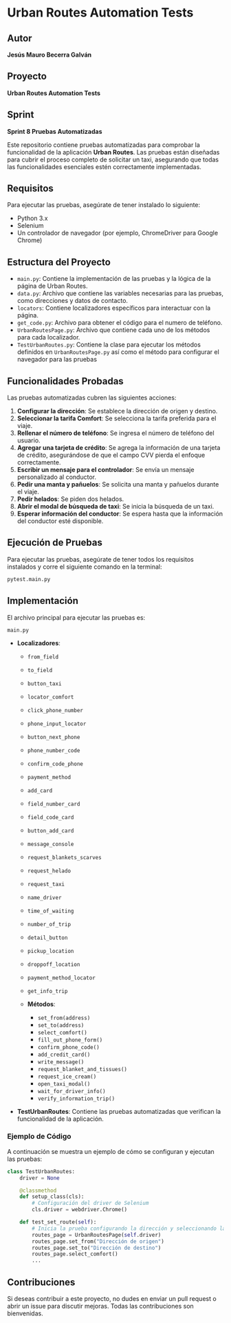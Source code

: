 # Urban Routes Automation Tests

## Autor
**Jesús Mauro Becerra Galván** 

## Proyecto
**Urban Routes Automation Tests**

## Sprint
**Sprint 8 Pruebas Automatizadas** 

Este repositorio contiene pruebas automatizadas para comprobar la funcionalidad de la aplicación **Urban Routes**. Las pruebas están diseñadas para cubrir el proceso completo de solicitar un taxi, asegurando que todas las funcionalidades esenciales estén correctamente implementadas.

## Requisitos

Para ejecutar las pruebas, asegúrate de tener instalado lo siguiente:

- Python 3.x
- Selenium
- Un controlador de navegador (por ejemplo, ChromeDriver para Google Chrome)

## Estructura del Proyecto

- `main.py`: Contiene la implementación de las pruebas y la lógica de la página de Urban Routes.
- `data.py`: Archivo que contiene las variables necesarias para las pruebas, como direcciones y datos de contacto.
- `locators`: Contiene localizadores específicos para interactuar con la página.
- `get_code.py`: Archivo para obtener el código para el numero de teléfono.
- `UrbanRoutesPage.py`: Archivo que contiene cada uno de los métodos para cada localizador.
- `TestUrbanRoutes.py`: Contiene la clase para ejecutar los métodos definidos en ```UrbanRoutesPage.py``` así como el método para configurar el navegador para las pruebas




## Funcionalidades Probadas

Las pruebas automatizadas cubren las siguientes acciones:

1. **Configurar la dirección**: Se establece la dirección de origen y destino.
2. **Seleccionar la tarifa Comfort**: Se selecciona la tarifa preferida para el viaje.
3. **Rellenar el número de teléfono**: Se ingresa el número de teléfono del usuario.
4. **Agregar una tarjeta de crédito**: Se agrega la información de una tarjeta de crédito, asegurándose de que el campo CVV pierda el enfoque correctamente.
5. **Escribir un mensaje para el controlador**: Se envía un mensaje personalizado al conductor.
6. **Pedir una manta y pañuelos**: Se solicita una manta y pañuelos durante el viaje.
7. **Pedir helados**: Se piden dos helados.
8. **Abrir el modal de búsqueda de taxi**: Se inicia la búsqueda de un taxi.
9. **Esperar información del conductor**: Se espera hasta que la información del conductor esté disponible.

## Ejecución de Pruebas

Para ejecutar las pruebas, asegúrate de tener todos los requisitos instalados y corre el siguiente comando en la terminal:

```bash
pytest.main.py
```

## Implementación
El archivo principal para ejecutar las pruebas es:

```
main.py
```

- **Localizadores**:
    - `from_field`
    - `to_field`
    - `button_taxi`
    - `locator_comfort`
    - `click_phone_number`
    - `phone_input_locator`
    - `button_next_phone`
    - `phone_number_code`
    - `confirm_code_phone`
    - `payment_method`
    - `add_card`
    - `field_number_card`
    - `field_code_card`
    - `button_add_card`
    - `message_console`
    - `request_blankets_scarves`
    - `request_helado`
    - `request_taxi`
    - `name_driver`
    - `time_of_waiting`
    - `number_of_trip`
    - `detail_button`
    - `pickup_location`
    - `droppoff_location`
    - `payment_method_locator`
    - `get_info_trip`

  - **Métodos**:
    - `set_from(address)`
    - `set_to(address)`
    - `select_comfort()`
    - `fill_out_phone_form()`
    - `confirm_phone_code()`
    - `add_credit_card()`
    - `write_message()`
    - `request_blanket_and_tissues()`
    - `request_ice_cream()`
    - `open_taxi_modal()`
    - `wait_for_driver_info()`
    - `verify_information_trip()`

- **TestUrbanRoutes**: Contiene las pruebas automatizadas que verifican la funcionalidad de la aplicación.

### Ejemplo de Código

A continuación se muestra un ejemplo de cómo se configuran y ejecutan las pruebas:

```python
class TestUrbanRoutes:
    driver = None

    @classmethod
    def setup_class(cls):
        # Configuración del driver de Selenium
        cls.driver = webdriver.Chrome()

    def test_set_route(self):
        # Inicia la prueba configurando la dirección y seleccionando la tarifa
        routes_page = UrbanRoutesPage(self.driver)
        routes_page.set_from("Dirección de origen")
        routes_page.set_to("Dirección de destino")
        routes_page.select_comfort()
       	...
```
## Contribuciones
Si deseas contribuir a este proyecto, no dudes en enviar un pull request o abrir un issue para discutir mejoras. Todas las contribuciones son bienvenidas.

